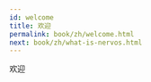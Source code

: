 ```yaml
---
id: welcome
title: 欢迎
permalink: book/zh/welcome.html
next: book/zh/what-is-nervos.html
---
```


欢迎

